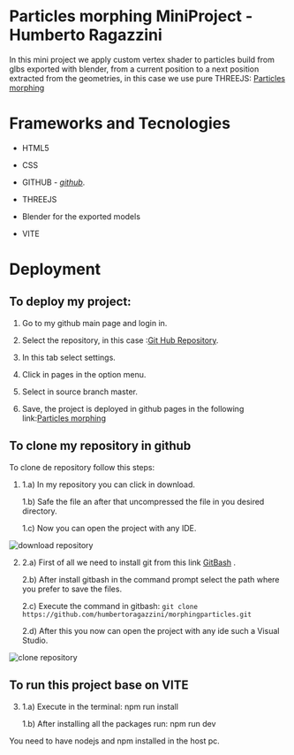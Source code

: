 # Particles morphing MiniProject - Humberto Ragazzini

In this mini project we apply custom vertex shader to particles build from glbs exported with blender, from a current position to a next position extracted from the geometries, in this case we use pure THREEJS: [Particles morphing](https://humbertoragazzini.github.io/morphingparticles/)

# **Frameworks and Tecnologies**

- HTML5

- CSS

- GITHUB - _[github](https://github.com/)_.

- THREEJS

- Blender for the exported models

- VITE

# **Deployment**

## To deploy my project:

1. Go to my github main page and login in.

2. Select the repository, in this case :[Git Hub Repository](https://github.com/humbertoragazzini/morphingparticles).
3. In this tab select settings.
4. Click in pages in the option menu.
5. Select in source branch master.
6. Save, the project is deployed in github pages in the following link:[Particles morphing](https://humbertoragazzini.github.io/morphingparticles/)

## **To clone my repository in github**

To clone de repository follow this steps:

1.  1.a) In my repository you can click in download.

    1.b) Safe the file an after that uncompressed the file in you desired directory.

    1.c) Now you can open the project with any IDE.

![download repository](design/animation/clone/download.gif)

2.  2.a) First of all we need to install git from this link [GitBash](https://git-scm.com/downloads) .

    2.b) After install gitbash in the command prompt select the path where you prefer to save the files.

    2.c) Execute the command in gitbash:
    `git clone https://github.com/humbertoragazzini/morphingparticles.git `

    2.d) After this you now can open the project with any ide such a Visual Studio.

![clone repository](design/animation/clone/clone.gif)

## **To run this project base on VITE**

3.  1.a) Execute in the terminal: npm run install

    1.b) After installing all the packages run: npm run dev

You need to have nodejs and npm installed in the host pc.
